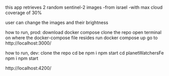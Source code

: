 this app retrieves 2 random sentinel-2 images 
-from israel 
-with max cloud coverage of 30%

user can change the images and their brightness

how to run, prod: 
download docker compose
clone the repo 
open terminal on where the docker-compose file resides 
run docker compose up
go to http://localhost:3000/



how to run, dev:
clone the repo 
cd be 
npm i 
npm start
cd planetWatchersFe 
npm i 
npm start

http://localhost:4200/
